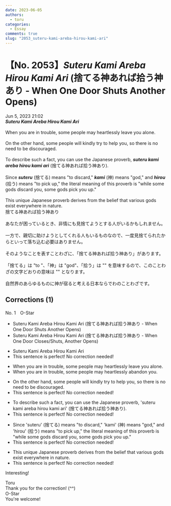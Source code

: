 ```yaml
---
date: 2023-06-05
authors:
  - toru
categories:
  - Essay
comments: true
slug: "2053_suteru-kami-areba-hirou-kami-ari"
---
```


# 【No. 2053】<strong><em>Suteru Kami Areba Hirou Kami Ari</strong></em> (捨てる神あれば拾う神あり - When One Door Shuts Another Opens)
<div class="date">Jun 5, 2023 21:02</div>
<div id="post"><div id="body_show_ori">
<strong><em>Suteru Kami Areba Hirou Kami Ari</strong></em><br/><br/>When you are in trouble, some people may heartlessly leave you alone.<br/><br/>On the other hand, some people will kindly try to help you, so there is no need to be discouraged.<br/><br/>To describe such a fact, you can use the Japanese proverb, <strong><em>suteru kami areba hirou kami ari</em></strong> (捨てる神あれば拾う神あり).<br/><br/>Since <strong><em>suteru</em></strong> (捨てる) means "to discard," <strong><em>kami</em></strong> (神) means "god," and <strong><em>hirou</em></strong> (拾う) means "to pick up," the literal meaning of this proverb is "while some gods discard you, some gods pick you up."<br/><br/>This unique Japanese proverb derives from the belief that various gods exist everywhere in nature.
</div></div>

<!-- more -->

<div id="post_ja"><div id="body_show_mo">
捨てる神あれば拾う神あり<br/><br/>あなたが困っているとき、非情にも見捨てようとする人がいるかもしれません。<br/><br/>一方で、親切に助けようとしてくれる人もいるものなので、一度見捨てられたからといって落ち込む必要はありません。<br/><br/>そのようなことを表すことわざに、「捨てる神あれば拾う神あり」があります。<br/><br/>「捨てる」は "to "、「神」は "god"、「拾う」は "" を意味するので、このことわざの文字どおりの意味は "" となります。<br/><br/>自然界のあらゆるものに神が宿ると考える日本ならでわのことわざです。
</div></div>

## Corrections (1)
<div id="block"><div class="first_name"> No. 1　<span class="just_name">O-Star</span></div><div id="block2">
<ul class="correction_field">
<li class="incorrect">Suteru Kami Areba Hirou Kami Ari (捨てる神あれば拾う神あり - When One Door Shuts Another Opens)</li>
<li class="corrected correct">
Suteru Kami Areba Hirou Kami Ari (捨てる神あれば拾う神あり - When One Door <span class="f_bold"><span class="f_blue">Closes/Shuts</span>, </span>Another Opens)
</li>
</ul>
<ul class="correction_field">
<li class="incorrect">Suteru Kami Areba Hirou Kami Ari</li>
<li class="corrected perfect">This sentence is perfect! No correction needed!</li>
</ul>
<ul class="correction_field">
<li class="incorrect">When you are in trouble, some people may heartlessly leave you alone.</li>
<li class="corrected correct">
When you are in trouble, some people may heartlessly <span class="f_bold">abandon you.</span>
</li>
</ul>
<ul class="correction_field">
<li class="incorrect">On the other hand, some people will kindly try to help you, so there is no need to be discouraged.</li>
<li class="corrected perfect">This sentence is perfect! No correction needed!</li>
</ul>
<ul class="correction_field">
<li class="incorrect">To describe such a fact, you can use the Japanese proverb, 'suteru kami areba hirou kami ari' (捨てる神あれば拾う神あり).</li>
<li class="corrected perfect">This sentence is perfect! No correction needed!</li>
</ul>
<ul class="correction_field">
<li class="incorrect">Since 'suteru' (捨てる) means "to discard," 'kami' (神) means "god," and 'hirou' (拾う) means "to pick up," the literal meaning of this proverb is "while some gods discard you, some gods pick you up."</li>
<li class="corrected perfect">This sentence is perfect! No correction needed!</li>
</ul>
<ul class="correction_field">
<li class="incorrect">This unique Japanese proverb derives from the belief that various gods exist everywhere in nature.</li>
<li class="corrected perfect">This sentence is perfect! No correction needed!</li>
</ul>
<p class="comment_small">
 Interesting!
</p>

</div><div class="name"><span class="just_name">Toru</span><br>
Thank you for the correction! (^^)
</div>
<div class="name"><span class="just_name">O-Star</span><br>
You're welcome!
</div>
</div>

